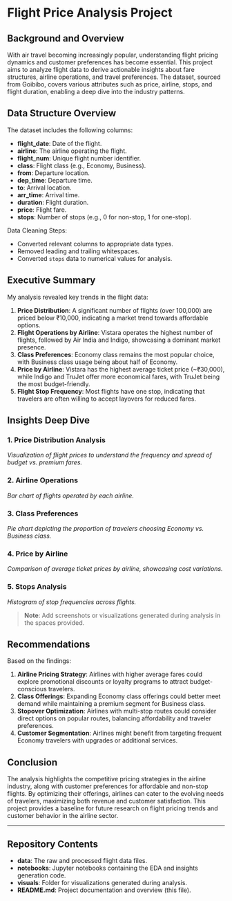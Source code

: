 # Flight Price Analysis Project

## Background and Overview
With air travel becoming increasingly popular, understanding flight pricing dynamics and customer preferences has become essential. This project aims to analyze flight data to derive actionable insights about fare structures, airline operations, and travel preferences. The dataset, sourced from Goibibo, covers various attributes such as price, airline, stops, and flight duration, enabling a deep dive into the industry patterns.

## Data Structure Overview
The dataset includes the following columns:
- **flight_date**: Date of the flight.
- **airline**: The airline operating the flight.
- **flight_num**: Unique flight number identifier.
- **class**: Flight class (e.g., Economy, Business).
- **from**: Departure location.
- **dep_time**: Departure time.
- **to**: Arrival location.
- **arr_time**: Arrival time.
- **duration**: Flight duration.
- **price**: Flight fare.
- **stops**: Number of stops (e.g., 0 for non-stop, 1 for one-stop).

Data Cleaning Steps:
- Converted relevant columns to appropriate data types.
- Removed leading and trailing whitespaces.
- Converted `stops` data to numerical values for analysis.

## Executive Summary
My analysis revealed key trends in the flight data:
1. **Price Distribution**: A significant number of flights (over 100,000) are priced below ₹10,000, indicating a market trend towards affordable options.
2. **Flight Operations by Airline**: Vistara operates the highest number of flights, followed by Air India and Indigo, showcasing a dominant market presence.
3. **Class Preferences**: Economy class remains the most popular choice, with Business class usage being about half of Economy.
4. **Price by Airline**: Vistara has the highest average ticket price (~₹30,000), while Indigo and TruJet offer more economical fares, with TruJet being the most budget-friendly.
5. **Flight Stop Frequency**: Most flights have one stop, indicating that travelers are often willing to accept layovers for reduced fares.

## Insights Deep Dive
### 1. Price Distribution Analysis
*Visualization of flight prices to understand the frequency and spread of budget vs. premium fares.*

### 2. Airline Operations
*Bar chart of flights operated by each airline.*

### 3. Class Preferences
*Pie chart depicting the proportion of travelers choosing Economy vs. Business class.*

### 4. Price by Airline
*Comparison of average ticket prices by airline, showcasing cost variations.*

### 5. Stops Analysis
*Histogram of stop frequencies across flights.*

> **Note**: Add screenshots or visualizations generated during analysis in the spaces provided.

## Recommendations
Based on the findings:
1. **Airline Pricing Strategy**: Airlines with higher average fares could explore promotional discounts or loyalty programs to attract budget-conscious travelers.
2. **Class Offerings**: Expanding Economy class offerings could better meet demand while maintaining a premium segment for Business class.
3. **Stopover Optimization**: Airlines with multi-stop routes could consider direct options on popular routes, balancing affordability and traveler preferences.
4. **Customer Segmentation**: Airlines might benefit from targeting frequent Economy travelers with upgrades or additional services.

## Conclusion
The analysis highlights the competitive pricing strategies in the airline industry, along with customer preferences for affordable and non-stop flights. By optimizing their offerings, airlines can cater to the evolving needs of travelers, maximizing both revenue and customer satisfaction. This project provides a baseline for future research on flight pricing trends and customer behavior in the airline sector.

---

## Repository Contents
- **data**: The raw and processed flight data files.
- **notebooks**: Jupyter notebooks containing the EDA and insights generation code.
- **visuals**: Folder for visualizations generated during analysis.
- **README.md**: Project documentation and overview (this file).
